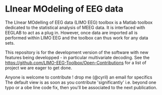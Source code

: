 # LInear MOdeling of EEG data

The LInear MOdelling of EEG data (LIMO EEG) toolbox is a Matlab toolbox dedicated to the statistical analysis of MEEG data. It is interfaced with EEGLAB to act as a plug in. However, once data are imported all is performed within LIMO EEG and the toolbox can thus work for any data sets.

This repository is for the development version of the software with new features being developped  - in particular multivariate decoding. See the https://github.com/LIMO-EEG-Toolbox/Open-Contributions for a list of project we are eager to get done.

Anyone is welcome to contribute ! drop me (@cyril) an email for specifics
The default view is as soon as you contribute 'significantly' i.e. beyond one typo or a obe line code fix, then you'll be associated to the next publication.
